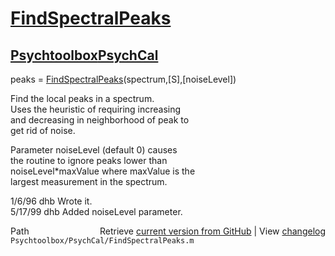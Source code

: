 # [FindSpectralPeaks](FindSpectralPeaks)
## [Psychtoolbox](Psychtoolbox)[PsychCal](PsychCal)

peaks = [FindSpectralPeaks](FindSpectralPeaks)(spectrum,[S],[noiseLevel])  
  
Find the local peaks in a spectrum.  
Uses the heuristic of requiring increasing  
and decreasing in neighborhood of peak to  
get rid of noise.  
  
Parameter noiseLevel (default 0) causes  
the routine to ignore peaks lower than  
noiseLevel\*maxValue where maxValue is the  
largest measurement in the spectrum.  
  
1/6/96      dhb     Wrote it.  
5/17/99   dhb   Added  noiseLevel parameter.  




<div class="code_header" style="text-align:right;">
  <span style="float:left;">Path&nbsp;&nbsp;</span> <span class="counter">Retrieve <a href=
  "https://raw.github.com/Psychtoolbox-3/Psychtoolbox-3/beta/Psychtoolbox/PsychCal/FindSpectralPeaks.m">current version from GitHub</a> | View <a href=
  "https://github.com/Psychtoolbox-3/Psychtoolbox-3/commits/beta/Psychtoolbox/PsychCal/FindSpectralPeaks.m">changelog</a></span>
</div>
<div class="code">
  <code>Psychtoolbox/PsychCal/FindSpectralPeaks.m</code>
</div>

